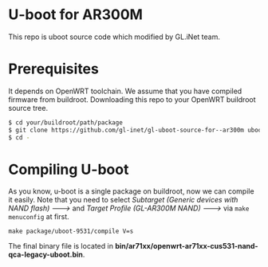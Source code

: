 # U-boot for AR300M  

This repo is uboot source code which modified by GL.iNet team.  

# Prerequisites  

It depends on OpenWRT toolchain. We assume that you have compiled firmware from buildroot. Downloading this repo to your OpenWRT buildroot source tree.  

```bash  
$ cd your/buildroot/path/package  
$ git clone https://github.com/gl-inet/gl-uboot-source-for--ar300m uboot-9531
$ cd -
```  

# Compiling U-boot  

As you know, u-boot is a single package on buildroot, now we can compile it easily. Note that you need to select *Subtarget (Generic devices with NAND flash) --->* and *Target Profile (GL-AR300M NAND) --->* via `make menuconfig` at first.

```  
make package/uboot-9531/compile V=s
```  

The final binary file is located in **bin/ar71xx/openwrt-ar71xx-cus531-nand-qca-legacy-uboot.bin**.  
